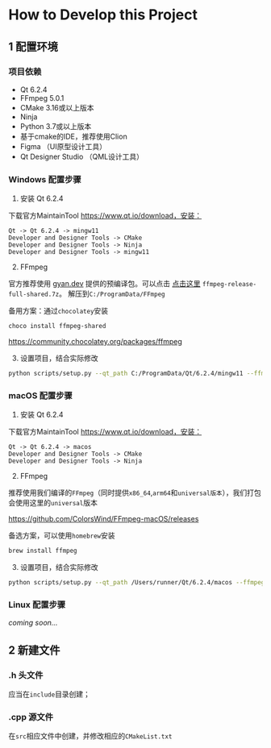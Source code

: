 # How to Develop this Project

## 1 配置环境

### 项目依赖

- Qt 6.2.4
- FFmpeg 5.0.1
- CMake 3.16或以上版本
- Ninja
- Python 3.7或以上版本
- 基于cmake的IDE，推荐使用Clion
- Figma （UI原型设计工具）
- Qt Designer Studio （QML设计工具）

### Windows 配置步骤

1. 安装 Qt 6.2.4 

下载官方MaintainTool https://www.qt.io/download，安装：

```
Qt -> Qt 6.2.4 -> mingw11
Developer and Designer Tools -> CMake
Developer and Designer Tools -> Ninja
Developer and Designer Tools -> mingw11
```

2. FFmpeg

官方推荐使用 [gyan.dev](https://www.gyan.dev/ffmpeg/builds/) 提供的预编译包。可以点击 [点击这里](https://www.gyan.dev/ffmpeg/builds/ffmpeg-release-full-shared.7z) `ffmpeg-release-full-shared.7z`。
解压到`C:/ProgramData/FFmpeg`

备用方案：通过`chocolatey`安装

```bash
choco install ffmpeg-shared
```

https://community.chocolatey.org/packages/ffmpeg

3. 设置项目，结合实际修改

```bash
python scripts/setup.py --qt_path C:/ProgramData/Qt/6.2.4/mingw11 --ffmpeg_path C:/ProgramData/FFmpeg
```

### macOS 配置步骤

1. 安装 Qt 6.2.4 

下载官方MaintainTool https://www.qt.io/download，安装：

```
Qt -> Qt 6.2.4 -> macos
Developer and Designer Tools -> CMake
Developer and Designer Tools -> Ninja
```

2. FFmpeg

推荐使用我们编译的`FFmpeg`（同时提供`x86_64`,`arm64`和`universal版本`），我们打包会使用这里的`universal`版本

https://github.com/ColorsWind/FFmpeg-macOS/releases

备选方案，可以使用`homebrew`安装

```bash
brew install ffmpeg
```

3. 设置项目，结合实际修改

```bash
python scripts/setup.py --qt_path /Users/runner/Qt/6.2.4/macos --ffmpeg_path /Users/runner/FFmpeg
```

### Linux 配置步骤

*coming soon...*



## 2 新建文件

### .h 头文件

应当在`include`目录创建；

### .cpp 源文件

在`src`相应文件中创建，并修改相应的`CMakeList.txt`